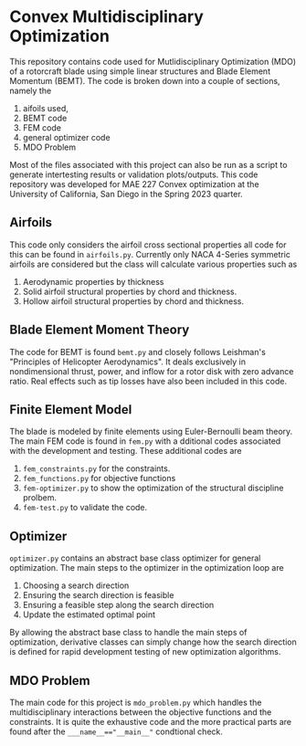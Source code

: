 # Convex Multidisciplinary Optimization

This repository contains code used for Mutlidisciplinary Optimization (MDO) of a rotorcraft blade using simple linear structures and Blade Element Momentum (BEMT). The code is broken down into a couple of sections, namely the 
1. aifoils used,
2. BEMT code
3. FEM code
4. general optimizer code
5. MDO Problem

Most of the files associated with this project can also be run as a script to generate intertesting results or validation plots/outputs. This code repository was developed for MAE 227 Convex optimization at the University of California, San Diego in the Spring 2023 quarter.

## Airfoils

This code only considers the airfoil cross sectional properties all code for this can be found in ```airfoils.py```. Currently only NACA 4-Series symmetric airfoils are considered but the class will calculate various properties such as

1. Aerodynamic properties by thickness
2. Solid airfoil structural properties by chord and thickness.
3. Hollow airfoil structural properties by chord and thickness.

## Blade Element Moment Theory

The code for BEMT is found ```bemt.py``` and closely follows Leishman's "Principles of Helicopter Aerodynamics". It deals exclusively in nondimensional thrust, power, and inflow for a rotor disk with zero advance ratio. Real effects such as tip losses have also been included in this code.

## Finite Element Model

The blade is modeled by finite elements using Euler-Bernoulli beam theory. The main FEM code is found in ```fem.py``` with a dditional codes associated with the development and testing. These additional codes are 

1. ```fem_constraints.py``` for the constraints.
2. ```fem_functions.py``` for objective functions
3. ```fem-optimizer.py``` to show the optimization of the structural discipline prolbem.
4. ```fem-test.py``` to validate the code.


## Optimizer

```optimizer.py``` contains an abstract base class optimizer for general optimization. The main steps to the optimizer in the optimization loop are 

1. Choosing a search direction
2. Ensuring the search direction is feasible
3. Ensuring a feasible step along the search direction
4. Update the estimated optimal point

By allowing the abstract base class to handle the main steps of optimization, derivative classes can simply change how the search direction is defined for rapid development testing of new optimization algorithms.

## MDO Problem

The main code for this project is ```mdo_problem.py``` which handles the multidisciplinary interactions between the objective functions and the constraints. It is quite the exhaustive code and the more practical parts are found after the ```___name__=="__main__"``` condtional check.